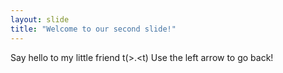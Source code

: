 ```yaml
---
layout: slide
title: "Welcome to our second slide!"
---
```

Say hello to my little friend t(>.<t)
Use the left arrow to go back!
